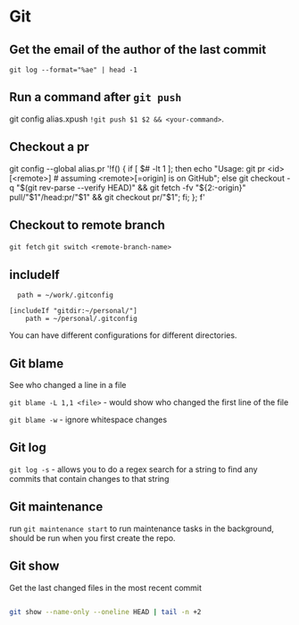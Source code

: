 # Git

## Get the email of the author of the last commit

`git log --format="%ae" | head -1`

## Run a command after `git push`

git config alias.xpush `!git push $1 $2 && <your-command>`.

## Checkout a pr

git config --global alias.pr '!f() { if [ $# -lt 1 ]; then echo "Usage: git pr <id> [<remote>]  # assuming <remote>[=origin] is on GitHub"; else git checkout -q "$(git rev-parse --verify HEAD)" && git fetch -fv "${2:-origin}" pull/"$1"/head:pr/"$1" && git checkout pr/"$1"; fi; }; f'

## Checkout to remote branch

`git fetch`
`git switch <remote-branch-name>`

## includeIf

```[includeIf "gitdir:~/work/"]
  path = ~/work/.gitconfig

[includeIf "gitdir:~/personal/"]
    path = ~/personal/.gitconfig
```

You can have different configurations for different directories.

## Git blame

See who changed a line in a file

`git blame -L 1,1 <file>` - would show who changed the first line of the file

`git blame -w` - ignore whitespace changes

## Git log

`git log -s` - allows you to do a regex search for a string to find any commits that contain changes to that string

## Git maintenance

run `git maintenance start` to run maintenance tasks in the background, should be run when you first create the repo.

## Git show

Get the last changed files in the most recent commit

```bash

git show --name-only --oneline HEAD | tail -n +2

```
